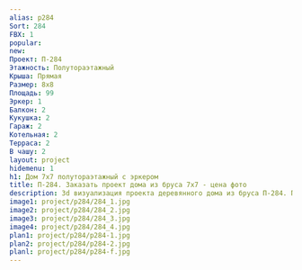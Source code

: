 ```yaml
---
alias: p284
Sort: 284
FBX: 1
popular: 
new: 
Проект: П-284
Этажность: Полутораэтажный
Крыша: Прямая
Размер: 8х8
Площадь: 99
Эркер: 1
Балкон: 2
Кукушка: 2
Гараж: 2
Котельная: 2
Терраса: 2
В чашу: 2
layout: project
hidemenu: 1
h1: Дом 7х7 полутораэтажный с эркером
title: П-284. Заказать проект дома из бруса 7х7 - цена фото
description: 3d визуализация проекта деревянного дома из бруса П-284. Площадь 99 м2, размер 7х7. Вы можете внести любые изменения в проект.
image1: project/p284/284_1.jpg
image2: project/p284/284_2.jpg
image3: project/p284/284_3.jpg
image4: project/p284/284_4.jpg
plan1: project/p284/p284-1.jpg
plan2: project/p284/p284-2.jpg
planl: project/p284/p284-f.jpg
---
```

